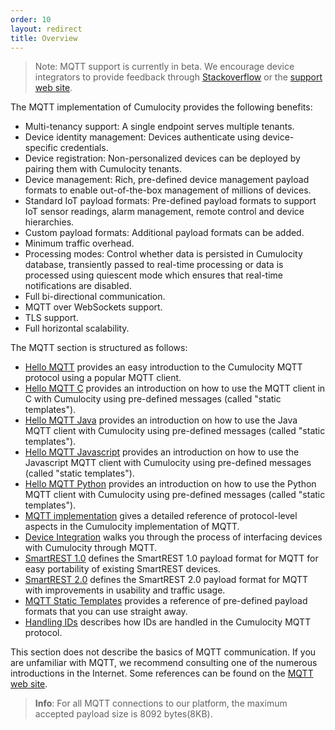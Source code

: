 ```yaml
---
order: 10
layout: redirect
title: Overview
---
```



> Note: MQTT support is currently in beta. We encourage device integrators to provide feedback through [Stackoverflow](http://stackoverflow.com/questions/tagged/cumulocity) or the [support web site](https://support.cumulocity.com).

The MQTT implementation of Cumulocity provides the following benefits:

* Multi-tenancy support: A single endpoint serves multiple tenants.
* Device identity management: Devices authenticate using device-specific credentials.
* Device registration: Non-personalized devices can be deployed by pairing them with Cumulocity tenants.
* Device management: Rich, pre-defined device management payload formats to enable out-of-the-box management of millions of devices.
* Standard IoT payload formats: Pre-defined payload formats to support IoT sensor readings, alarm management, remote control and device hierarchies.
* Custom payload formats: Additional payload formats can be added. 
* Minimum traffic overhead.
* Processing modes: Control whether data is persisted in Cumulocity database, transiently passed to real-time processing or data is processed using quiescent mode which ensures that real-time notifications are disabled.
* Full bi-directional communication.
* MQTT over WebSockets support.
* TLS support.
* Full horizontal scalability.

The MQTT section is structured as follows:

* [Hello MQTT](/guides/device-sdk/mqtt/hello-mqtt) provides an easy introduction to the Cumulocity MQTT protocol using a popular MQTT client.
* [Hello MQTT C](/guides/device-sdk/mqtt/hello-mqtt-java) provides an introduction on how to use the MQTT client in C with Cumulocity using pre-defined messages (called "static templates").
* [Hello MQTT Java](/guides/device-sdk/mqtt/hello-mqtt-java) provides an introduction on how to use the Java MQTT client with Cumulocity using pre-defined messages (called "static templates").
* [Hello MQTT Javascript](/guides/device-sdk/mqtt/hello-mqtt-javascript) provides an introduction on how to use the Javascript MQTT client with Cumulocity using pre-defined messages (called "static templates").
* [Hello MQTT Python](/guides/device-sdk/mqtt/hello-mqtt-python) provides an introduction on how to use the Python MQTT client with Cumulocity using pre-defined messages (called "static templates").
* [MQTT implementation](/guides/device-sdk/mqtt/implementation) gives a detailed reference of protocol-level aspects in the Cumulocity implementation of MQTT.
* [Device Integration](/guides/device-sdk/mqtt/device-integration) walks you through the process of interfacing devices with Cumulocity through MQTT.
* [SmartREST 1.0](/guides/device-sdk/mqtt/smartrest-1) defines the SmartREST 1.0 payload format for MQTT for easy portability of existing SmartREST devices.
* [SmartREST 2.0](/guides/device-sdk/mqtt/smartrest-2) defines the SmartREST 2.0 payload format for MQTT with improvements in usability and traffic usage.
* [MQTT Static Templates](/guides/device-sdk/mqtt/static-templates) provides a reference of pre-defined payload formats that you can use straight away.
* [Handling IDs](/guides/device-sdk/mqtt/handling-ids) describes how IDs are handled in the Cumulocity MQTT protocol.

This section does not describe the basics of MQTT communication. If you are unfamiliar with MQTT, we recommend consulting one of the numerous introductions in the Internet. Some references can be found on the [MQTT web site](http://mqtt.org/documentation).

> **Info**: For all MQTT connections to our platform, the maximum accepted payload size is 8092 bytes(8KB).